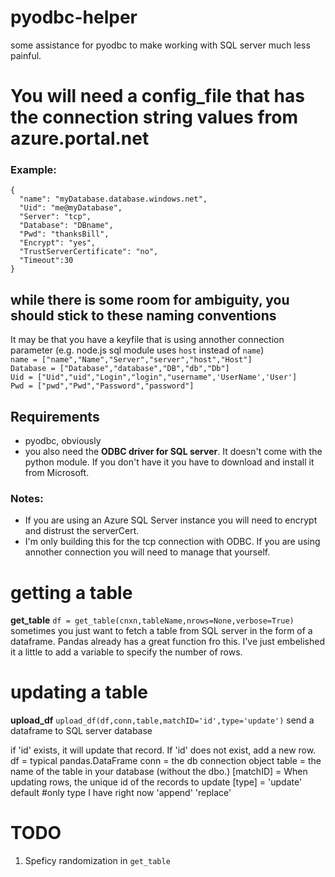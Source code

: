 # pyodbc-helper
some assistance for pyodbc to make working with SQL server much less painful.

# You will need a config_file that has the connection string values from azure.portal.net
### Example:
`{` <br>
`  "name": "myDatabase.database.windows.net",`<br>
`  "Uid": "me@myDatabase",`<br>
`  "Server": "tcp",`<br>
`  "Database": "DBname",`<br>
`  "Pwd": "thanksBill",`<br>
`  "Encrypt": "yes",`<br>
`  "TrustServerCertificate": "no",`<br>
`  "Timeout":30`<br>
`}`<br>

## while there is some room for ambiguity, you should stick to these naming conventions
It may be that you have a keyfile that is using annother connection parameter (e.g. node.js sql module uses `host` instead of `name`)
<br>`name = ["name","Name","Server","server","host","Host"]`
<br>`Database = ["Database","database","DB","db","Db"]`
<br>`Uid = ["Uid","uid","Login","login","username",'UserName','User']`
<br>`Pwd = ["pwd","Pwd","Password","password"]`

## Requirements
* pyodbc, obviously
* you also need the **ODBC driver for SQL server**. It doesn't come with the python module. If you don't have it you have to download and install it from Microsoft.
### Notes:
* If you are using an Azure SQL Server instance you will need to encrypt and distrust the serverCert. 
* I'm only building this for the tcp connection with ODBC. If you are using annother connection you will need to manage that yourself. 

# getting a table 
**get_table**
`df = get_table(cnxn,tableName,nrows=None,verbose=True)`
sometimes you just want to fetch a table from SQL server in the form of a dataframe. Pandas already has a great function fro this. I've just
embelished it a little to add a variable to specify the number of rows. 

# updating a table 
**upload_df**
`upload_df(df,conn,table,matchID='id',type='update')`
send a dataframe to SQL server database

if 'id' exists, it will update that record. If 'id' does not exist, add a new row.
df = typical pandas.DataFrame
conn = the db connection object
table = the name of the table in your database (without the dbo.)
[matchID] = When updating rows, the unique id of the records to update
[type] = 'update' default #only type I have right now
        'append'
        'replace'
# TODO
1) Speficy randomization in `get_table`

